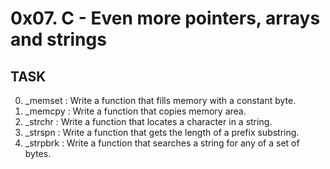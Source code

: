 # 0x07. C - Even more pointers, arrays and strings

## TASK
0. _memset : Write a function that fills memory with a constant byte.
1. _memcpy : Write a function that copies memory area.
2. _strchr : Write a function that locates a character in a string.
3. _strspn : Write a function that gets the length of a prefix substring.
4. _strpbrk : Write a function that searches a string for any of a set of bytes.

